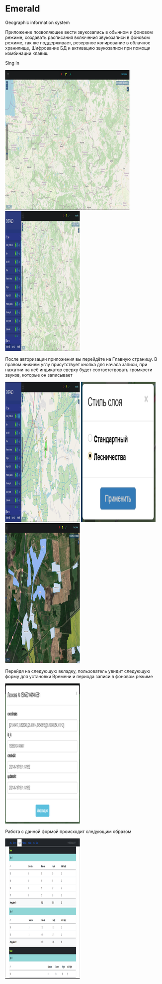 # Emerald
Geographic information system

Приложение позволяющее вести звукозапись в обычном и фоновом режиме, создавать расписания включения звукозаписи в фоновом режиме, так же поддерживает, резервное копирование в облачное хранилище,
Шифрование БД и активацию звукозаписи при помощи комбинации клавиш


Sing In

<img src="pictures/pic1.png" width="400" height="450" />
<img src="pictures/pic2.png" width="240" height="450" />

После авторизации приложения вы перейдёте на Главную страницу. В правом нижнем углу присутствует кнопка для начала записи, при нажатии на неё индикатор сверху будет соответствовать громкости звуков, которые он записывает

<img src="pictures/pic3.png" width="240" height="450" />
<img src="pictures/pic4.png" width="240" height="450" />
<img src="pictures/pic5.png" width="240" height="450" />

Перейдя на следующую вкладку, пользователь увидит следующую форму для установки Времени и периода записи в фоновом режиме

<img src="pictures/pic6.png" width="240" height="450" />

Работа с данной формой происходит следующим образом

<img src="pictures/pic7.png" width="240" height="450" />
